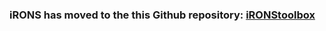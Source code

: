 ### iRONS has moved to the this Github repository: [iRONStoolbox](https://github.com/iRONStoolbox/iRONStoolbox)
